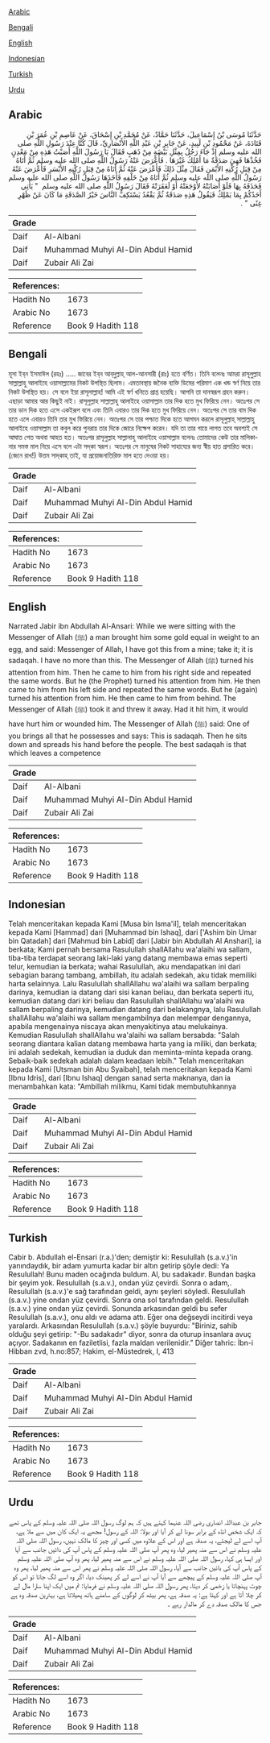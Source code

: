 [Arabic](#arabic)

[Bengali](#bengali)

[English](#english)

[Indonesian](#indonesian)

[Turkish](#turkish)

[Urdu](#urdu)

## Arabic


<div dir="rtl" lang="ar" style={{fontSize:'larger',backgroundColor:'#f8f9fa',padding:20}}>
حَدَّثَنَا مُوسَى بْنُ إِسْمَاعِيلَ، حَدَّثَنَا حَمَّادٌ، عَنْ مُحَمَّدِ بْنِ إِسْحَاقَ، عَنْ عَاصِمِ بْنِ عُمَرَ بْنِ قَتَادَةَ، عَنْ مَحْمُودِ بْنِ لَبِيدٍ، عَنْ جَابِرِ بْنِ عَبْدِ اللَّهِ الأَنْصَارِيِّ، قَالَ كُنَّا عِنْدَ رَسُولِ اللَّهِ صلى الله عليه وسلم إِذْ جَاءَ رَجُلٌ بِمِثْلِ بَيْضَةٍ مِنْ ذَهَبٍ فَقَالَ يَا رَسُولَ اللَّهِ أَصَبْتُ هَذِهِ مِنْ مَعْدِنٍ فَخُذْهَا فَهِيَ صَدَقَةٌ مَا أَمْلِكُ غَيْرَهَا ‏.‏ فَأَعْرَضَ عَنْهُ رَسُولُ اللَّهِ صلى الله عليه وسلم ثُمَّ أَتَاهُ مِنْ قِبَلِ رُكْنِهِ الأَيْمَنِ فَقَالَ مِثْلَ ذَلِكَ فَأَعْرَضَ عَنْهُ ثُمَّ أَتَاهُ مِنْ قِبَلِ رُكْنِهِ الأَيْسَرِ فَأَعْرَضَ عَنْهُ رَسُولُ اللَّهِ صلى الله عليه وسلم ثُمَّ أَتَاهُ مِنْ خَلْفِهِ فَأَخَذَهَا رَسُولُ اللَّهِ صلى الله عليه وسلم فَحَذَفَهُ بِهَا فَلَوْ أَصَابَتْهُ لأَوْجَعَتْهُ أَوْ لَعَقَرَتْهُ فَقَالَ رَسُولُ اللَّهِ صلى الله عليه وسلم ‏ "‏ يَأْتِي أَحَدُكُمْ بِمَا يَمْلِكُ فَيَقُولُ هَذِهِ صَدَقَةٌ ثُمَّ يَقْعُدُ يَسْتَكِفُّ النَّاسَ خَيْرُ الصَّدَقَةِ مَا كَانَ عَنْ ظَهْرِ غِنًى ‏"‏ ‏.‏
</div>
<div style={{backgroundColor:'#f8f9fa',padding:20, marginBottom: 10}}><table> <thead> <tr> <th>Grade</th> <th></th> </tr> </thead> <tbody> <tr><td>Daif</td><td>Al-Albani</td></tr><tr><td>Daif</td><td>Muhammad Muhyi Al-Din Abdul Hamid</td></tr><tr><td>Daif</td><td>Zubair Ali Zai</td></tr></tbody></table><table> <thead> <tr> <th>References:</th> <th></th> </tr> </thead> <tbody><tr><td>Hadith No</td><td>1673</td></tr><tr><td>Arabic No</td><td>1673</td></tr><tr><td>Reference</td><td>Book 9 Hadith 118</td></tr></tbody></table></div>

## Bengali


<div dir="ltr" lang="bn" style={{fontSize:'larger',backgroundColor:'#f8f9fa',padding:20}}>
মূসা ইব্‌ন ইসমাঈল (রহঃ) ..... জাবের ইব্‌ন আব্‌দুল্লাহ্‌ আল-আনসারী (রাঃ) হতে বর্ণিত। তিনি বলেনঃ আমরা রাসূলুল্লাহ সাল্লাল্লাহু আলাইহে ওয়াসাল্লামের নিকট উপস্থিত ছিলাম। এমতাবস্থায় জনৈক ব্যক্তি ডিমের পরিমাণ এক খন্ড স্বর্ণ নিয়ে তার নিকট উপস্থিত হয়। সে বলে ইয়া রাসূলাল্লাহ! আমি এই স্বর্ণ খনিতে প্রাপ্ত হয়েছি। আপনি তা দানস্বরূপ গ্রহন করুন। এছাড়া আমার আর কিছুই নাই। রাসূলুল্লাহ সাল্লাল্লাহু আলাইহে ওয়াসাল্লাম তার দিক হতে মুখ ফিরিয়ে নেন। অতঃপর সে তার ডান দিক হতে এসে একইরূপ বলে এবং তিনি এবারও তার দিক হতে মুখ ফিরিয়ে নেন। অতঃপর সে তার বাম দিক হতে এলে এবারও তিনি তার মুখ ফিরিয়ে নেন। অতঃপর সে তার পশ্চাত দিকে হতে আগমন করলে রাসূলুল্লাহ্‌ সাল্লাল্লাহু আলাইহে ওয়াসাল্লাম তা কবুল করে পুনরায় তার দিকে জোরে নিক্ষেপ করেন। যদি তা তার গায়ে লাগত তবে অবশ্যই সে আঘাত পেত অথবা আহত হত। অতঃপর রাসূলুল্লাহ সাল্লালাহু আলাইহে ওয়াসাল্লাম বলেনঃ তোমাদের কেউ তার মালিকানার সমস্ত মাল নিয়ে এসে বলে এটা সদ্‌কা স্বরূপ। অতঃপর সে মানুষের নিকট সাহায্যের জন্য স্বীয় হাত প্রসারিত করে। (জেনে রাখ!) উত্তম সাদ্‌কাহ্‌ তাই, যা প্রয়োজনাতিরিক্ত মাল হতে দেওয়া হয়।
</div>
<div style={{backgroundColor:'#f8f9fa',padding:20, marginBottom: 10}}><table> <thead> <tr> <th>Grade</th> <th></th> </tr> </thead> <tbody> <tr><td>Daif</td><td>Al-Albani</td></tr><tr><td>Daif</td><td>Muhammad Muhyi Al-Din Abdul Hamid</td></tr><tr><td>Daif</td><td>Zubair Ali Zai</td></tr></tbody></table><table> <thead> <tr> <th>References:</th> <th></th> </tr> </thead> <tbody><tr><td>Hadith No</td><td>1673</td></tr><tr><td>Arabic No</td><td>1673</td></tr><tr><td>Reference</td><td>Book 9 Hadith 118</td></tr></tbody></table></div>

## English


<div dir="ltr" lang="en" style={{fontSize:'larger',backgroundColor:'#f8f9fa',padding:20}}>
Narrated Jabir ibn Abdullah Al-Ansari: While we were sitting with the Messenger of Allah (ﷺ) a man brought him some gold equal in weight to an egg, and said: Messenger of Allah, I have got this from a mine; take it; it is sadaqah. I have no more than this. The Messenger of Allah (ﷺ) turned his attention from him. Then he came to him from his right side and repeated the same words. But he (the Prophet) turned his attention from him. He then came to him from his left side and repeated the same words. But he (again) turned his attention from him. He then came to him from behind. The Messenger of Allah (ﷺ) took it and threw it away. Had it hit him, it would have hurt him or wounded him. The Messenger of Allah (ﷺ) said: One of you brings all that he possesses and says: This is sadaqah. Then he sits down and spreads his hand before the people. The best sadaqah is that which leaves a competence
</div>
<div style={{backgroundColor:'#f8f9fa',padding:20, marginBottom: 10}}><table> <thead> <tr> <th>Grade</th> <th></th> </tr> </thead> <tbody> <tr><td>Daif</td><td>Al-Albani</td></tr><tr><td>Daif</td><td>Muhammad Muhyi Al-Din Abdul Hamid</td></tr><tr><td>Daif</td><td>Zubair Ali Zai</td></tr></tbody></table><table> <thead> <tr> <th>References:</th> <th></th> </tr> </thead> <tbody><tr><td>Hadith No</td><td>1673</td></tr><tr><td>Arabic No</td><td>1673</td></tr><tr><td>Reference</td><td>Book 9 Hadith 118</td></tr></tbody></table></div>

## Indonesian


<div dir="ltr" lang="id" style={{fontSize:'larger',backgroundColor:'#f8f9fa',padding:20}}>
Telah menceritakan kepada Kami [Musa bin Isma'il], telah menceritakan kepada Kami [Hammad] dari [Muhammad bin Ishaq], dari ['Ashim bin Umar bin Qatadah] dari [Mahmud bin Labid] dari [Jabir bin Abdullah Al Anshari], ia berkata; Kami pernah bersama Rasulullah shallAllahu wa'alaihi wa sallam, tiba-tiba terdapat seorang laki-laki yang datang membawa emas seperti telur, kemudian ia berkata; wahai Rasulullah, aku mendapatkan ini dari sebagian barang tambang, ambillah, itu adalah sedekah, aku tidak memiliki harta selainnya. Lalu Rasulullah shallAllahu wa'alaihi wa sallam berpaling darinya, kemudian ia datang dari sisi kanan beliau, dan berkata seperti itu, kemudian datang dari kiri beliau dan Rasulullah shallAllahu wa'alaihi wa sallam berpaling darinya, kemudian datang dari belakangnya, lalu Rasulullah shallAllahu wa'alaihi wa sallam mengambilnya dan melempar dengannya, apabila mengenainya niscaya akan menyakitinya atau melukainya. Kemudian Rasulullah shallAllahu wa'alaihi wa sallam bersabda: "Salah seorang diantara kalian datang membawa harta yang ia miliki, dan berkata; ini adalah sedekah, kemudian ia duduk dan meminta-minta kepada orang. Sebaik-baik sedekah adalah dalam keadaan lebih." Telah menceritakan kepada Kami [Utsman bin Abu Syaibah], telah menceritakan kepada Kami [Ibnu Idris], dari [Ibnu Ishaq] dengan sanad serta maknanya, dan ia menambahkan kata: "Ambillah milikmu, Kami tidak membutuhkannya
</div>
<div style={{backgroundColor:'#f8f9fa',padding:20, marginBottom: 10}}><table> <thead> <tr> <th>Grade</th> <th></th> </tr> </thead> <tbody> <tr><td>Daif</td><td>Al-Albani</td></tr><tr><td>Daif</td><td>Muhammad Muhyi Al-Din Abdul Hamid</td></tr><tr><td>Daif</td><td>Zubair Ali Zai</td></tr></tbody></table><table> <thead> <tr> <th>References:</th> <th></th> </tr> </thead> <tbody><tr><td>Hadith No</td><td>1673</td></tr><tr><td>Arabic No</td><td>1673</td></tr><tr><td>Reference</td><td>Book 9 Hadith 118</td></tr></tbody></table></div>

## Turkish


<div dir="ltr" lang="tr" style={{fontSize:'larger',backgroundColor:'#f8f9fa',padding:20}}>
Cabir b. Abdullah el-Ensari (r.a.)'den; demiştir ki: Resulullah (s.a.v.)'in yanındaydık, bir adam yumurta kadar bir altın getirip şöyle dedi: Ya Resulullah! Bunu maden ocağında buldum. Al, bu sadakadır. Bundan başka bir şeyim yok. Resulullah (s.a.v.), ondan yüz çevirdi. Sonra o adam,. Resulullah (s.a.v.)'e sağ tarafından geldi, aynı şeyleri söyledi. Resulullah (s.a.v.) yine ondan yüz çevirdi. Sonra ona sol tarafından geldi. Resulullah (s.a.v.) yine ondan yüz çevirdi. Sonunda arkasından geldi bu sefer Resulullah (s.a.v.), onu aldı ve adama attı. Eğer ona değseydi incitirdi veya yaralardı. Arkasından Resulullah (s.a.v.) şöyle buyurdu: "Biriniz, sahib olduğu şeyi getirip: "-Bu sadakadır" diyor, sonra da oturup insanlara avuç açıyor. Sadakanın en faziletlisi, fazla maldan verilenidir.” Diğer tahric: İbn-i Hibban zvd, h.no:857; Hakim, el-Müstedrek, I, 413
</div>
<div style={{backgroundColor:'#f8f9fa',padding:20, marginBottom: 10}}><table> <thead> <tr> <th>Grade</th> <th></th> </tr> </thead> <tbody> <tr><td>Daif</td><td>Al-Albani</td></tr><tr><td>Daif</td><td>Muhammad Muhyi Al-Din Abdul Hamid</td></tr><tr><td>Daif</td><td>Zubair Ali Zai</td></tr></tbody></table><table> <thead> <tr> <th>References:</th> <th></th> </tr> </thead> <tbody><tr><td>Hadith No</td><td>1673</td></tr><tr><td>Arabic No</td><td>1673</td></tr><tr><td>Reference</td><td>Book 9 Hadith 118</td></tr></tbody></table></div>

## Urdu


<div dir="rtl" lang="ur" style={{fontSize:'larger',backgroundColor:'#f8f9fa',padding:20}}>
جابر بن عبداللہ انصاری رضی اللہ عنہما کہتے ہیں کہ ہم لوگ رسول اللہ صلی اللہ علیہ وسلم کے پاس تھے کہ ایک شخص انڈہ کے برابر سونا لے کر آیا اور بولا: اللہ کے رسول! مجھے یہ ایک کان میں سے ملا ہے، آپ اسے لے لیجئے، یہ صدقہ ہے اور اس کے علاوہ میں کسی اور چیز کا مالک نہیں، رسول اللہ صلی اللہ علیہ وسلم نے اس سے منہ پھیر لیا، وہ پھر آپ صلی اللہ علیہ وسلم کے پاس آپ کی دائیں جانب سے آیا اور ایسا ہی کہا، رسول اللہ صلی اللہ علیہ وسلم نے اس سے منہ پھیر لیا، پھر وہ آپ صلی اللہ علیہ وسلم کے پاس آپ کی بائیں جانب سے آیا، رسول اللہ صلی اللہ علیہ وسلم نے پھر اس سے منہ پھیر لیا، پھر وہ آپ صلی اللہ علیہ وسلم کے پیچھے سے آیا آپ نے اسے لے کر پھینک دیا، اگر وہ اسے لگ جاتا تو اس کو چوٹ پہنچاتا یا زخمی کر دیتا، پھر رسول اللہ صلی اللہ علیہ وسلم نے فرمایا: تم میں ایک اپنا سارا مال لے کر چلا آتا ہے اور کہتا ہے: یہ صدقہ ہے، پھر بیٹھ کر لوگوں کے سامنے ہاتھ پھیلاتا ہے، بہترین صدقہ وہ ہے جس کا مالک صدقہ دے کر مالدار رہے ۔
</div>
<div style={{backgroundColor:'#f8f9fa',padding:20, marginBottom: 10}}><table> <thead> <tr> <th>Grade</th> <th></th> </tr> </thead> <tbody> <tr><td>Daif</td><td>Al-Albani</td></tr><tr><td>Daif</td><td>Muhammad Muhyi Al-Din Abdul Hamid</td></tr><tr><td>Daif</td><td>Zubair Ali Zai</td></tr></tbody></table><table> <thead> <tr> <th>References:</th> <th></th> </tr> </thead> <tbody><tr><td>Hadith No</td><td>1673</td></tr><tr><td>Arabic No</td><td>1673</td></tr><tr><td>Reference</td><td>Book 9 Hadith 118</td></tr></tbody></table></div>